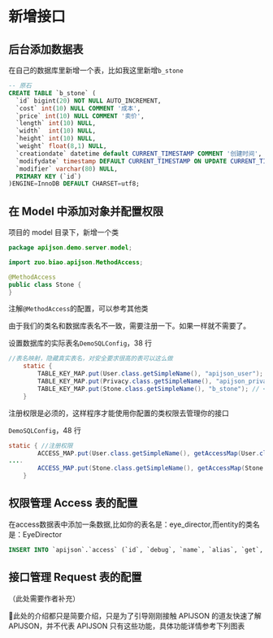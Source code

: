 # 新增接口

## 后台添加数据表

在自己的数据库里新增一个表，比如我这里新增`b_stone`

```sql
-- 原石
CREATE TABLE `b_stone` (
  `id` bigint(20) NOT NULL AUTO_INCREMENT,
  `cost` int(10) NULL COMMENT '成本',
  `price` int(10) NULL COMMENT '卖价',
  `length` int(10) NULL,
  `width`  int(10) NULL,
  `height` int(10) NULL,
  `weight` float(8,1) NULL,
  `creationdate` datetime default CURRENT_TIMESTAMP COMMENT '创建时间',
  `modifydate` timestamp DEFAULT CURRENT_TIMESTAMP ON UPDATE CURRENT_TIMESTAMP COMMENT '修改时间',
  `modifier` varchar(80) NULL,
  PRIMARY KEY (`id`)
)ENGINE=InnoDB DEFAULT CHARSET=utf8;
```

## 在 Model 中添加对象并配置权限

项目的 model 目录下，新增一个类

```java
package apijson.demo.server.model;

import zuo.biao.apijson.MethodAccess;

@MethodAccess
public class Stone {
}
```

注解`@MethodAccess`的配置，可以参考其他类

由于我们的类名和数据库表名不一致，需要注册一下。如果一样就不需要了。

设置数据库的实际表名`DemoSQLConfig`，38 行

```java
//表名映射，隐藏真实表名，对安全要求很高的表可以这么做
	static {
		TABLE_KEY_MAP.put(User.class.getSimpleName(), "apijson_user");
		TABLE_KEY_MAP.put(Privacy.class.getSimpleName(), "apijson_privacy");
		TABLE_KEY_MAP.put(Stone.class.getSimpleName(), "b_stone"); // <--这一句
	}
```

注册权限是必须的，这样程序才能使用你配置的类权限去管理你的接口

`DemoSQLConfig`，48 行

```java
static { //注册权限
		ACCESS_MAP.put(User.class.getSimpleName(), getAccessMap(User.class.getAnnotation(MethodAccess.class)));
....
		ACCESS_MAP.put(Stone.class.getSimpleName(), getAccessMap(Stone.class.getAnnotation(MethodAccess.class)));
	}
```
## 权限管理 Access 表的配置

在access数据表中添加一条数据,比如你的表名是：eye_director,而entity的类名是：EyeDirector

```sql
INSERT INTO `apijson`.`access` (`id`, `debug`, `name`, `alias`, `get`, `head`, `gets`, `heads`, `post`, `put`, `delete`, `date`) VALUES ('19', '0', 'eye_director', 'EyeDirector', '["UNKNOWN", "LOGIN", "CONTACT", "CIRCLE", "OWNER", "ADMIN"]', '["UNKNOWN", "LOGIN", "CONTACT", "CIRCLE", "OWNER", "ADMIN"]', '["LOGIN", "CONTACT", "CIRCLE", "OWNER", "ADMIN"]', '["LOGIN", "CONTACT", "CIRCLE", "OWNER", "ADMIN"]', '["OWNER", "ADMIN"]', '["OWNER", "ADMIN"]', '["OWNER", "ADMIN"]', '2020-03-02 18:23:37');
```

## 接口管理 Request 表的配置

（此处需要作者补充）

:first_quarter_moon_with_face:此处的介绍都只是简要介绍，只是为了引导刚刚接触 APIJSON 的道友快速了解 APIJSON，并不代表 APIJSON 只有这些功能，具体功能详情参考下列图表
